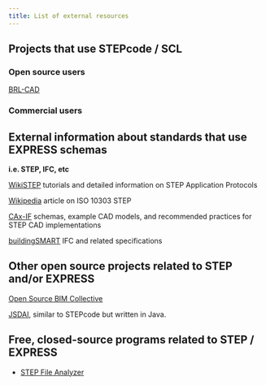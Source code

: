 ```yaml
---
title: List of external resources
---
```


Projects that use STEPcode / SCL
--------------------------------

### Open source users

[BRL-CAD](http://brlcad.org)

### Commercial users

External information about standards that use EXPRESS schemas
-------------------------------------------------------------

**i.e. STEP, IFC, etc**

[WikiSTEP](http://wikistep.org/index.php/Main_Page) tutorials and
detailed information on STEP Application Protocols

[Wikipedia](http://en.wikipedia.org/wiki/ISO_10303) article on ISO 10303
STEP

[CAx-IF](http://www.cax-if.org) schemas, example CAD models, and
recommended practices for STEP CAD implementations

[buildingSMART](http://www.buildingsmart-tech.org/) IFC and related
specifications

Other open source projects related to STEP and/or EXPRESS
---------------------------------------------------------

[Open Source BIM Collective](http://osbim.org/)

[JSDAI](http://www.jsdai.net), similar to STEPcode but written in Java.

Free, closed-source programs related to STEP / EXPRESS
------------------------------------------------------

-   [STEP File
    Analyzer](http://ciks.cbt.nist.gov/cgi-bin/ctv/sfa_request.cgi)

